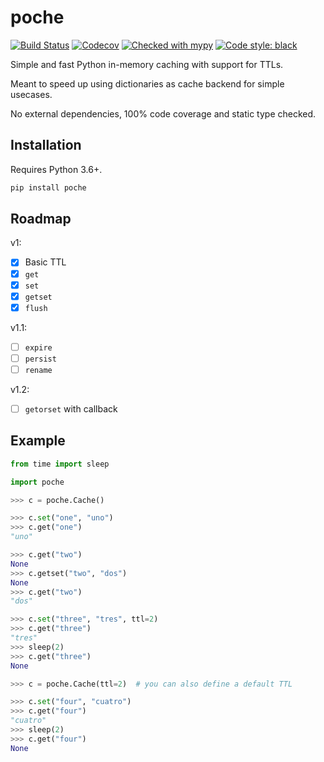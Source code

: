 # poche

[![Build Status](https://travis-ci.org/etienne-napoleone/poche.svg?branch=develop)](https://travis-ci.org/etienne-napoleone/poche)
[![Codecov](https://codecov.io/gh/etienne-napoleone/poche/branch/develop/graph/badge.svg)](https://codecov.io/gh/etienne-napoleone/poche)
[![Checked with mypy](http://www.mypy-lang.org/static/mypy_badge.svg)](http://mypy-lang.org/)
[![Code style: black](https://img.shields.io/badge/code%20style-black-000000.svg)](https://github.com/psf/black)

Simple and fast Python in-memory caching with support for TTLs.

Meant to speed up using dictionaries as cache backend for simple usecases.

No external dependencies, 100% code coverage and static type checked.

## Installation

Requires Python 3.6+.

```bash
pip install poche
```

## Roadmap

v1:

- [x] Basic TTL
- [x] `get`
- [x] `set`
- [x] `getset`
- [x] `flush`

v1.1:

- [ ] `expire`
- [ ] `persist`
- [ ] `rename`

v1.2:

- [ ] `getorset` with callback

## Example

```python
from time import sleep

import poche

>>> c = poche.Cache()

>>> c.set("one", "uno")
>>> c.get("one")
"uno"

>>> c.get("two")
None
>>> c.getset("two", "dos")
None
>>> c.get("two")
"dos"

>>> c.set("three", "tres", ttl=2)
>>> c.get("three")
"tres"
>>> sleep(2)
>>> c.get("three")
None

>>> c = poche.Cache(ttl=2)  # you can also define a default TTL

>>> c.set("four", "cuatro")
>>> c.get("four")
"cuatro"
>>> sleep(2)
>>> c.get("four")
None
```
